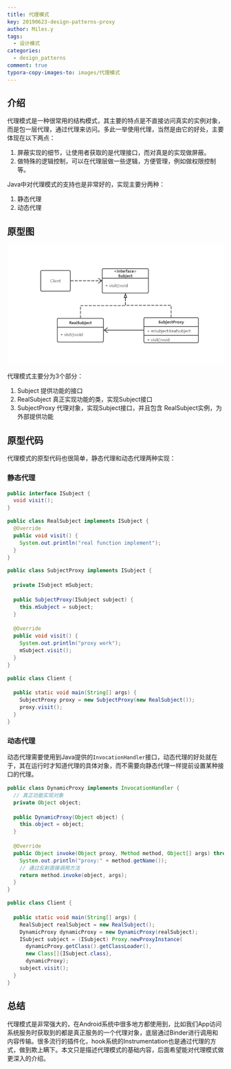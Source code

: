 ```yaml
---
title: 代理模式
key: 20190623-design-patterns-proxy
author: Miles.y
tags:
  - 设计模式
categories:
  - design_patterns
comment: true
typora-copy-images-to: images/代理模式
---
```


## 介绍

代理模式是一种很常用的结构模式，其主要的特点是不直接访问真实的实例对象，而是包一层代理，通过代理来访问。多此一举使用代理，当然是由它的好处，主要体现在以下两点：

1. 屏蔽实现的细节，让使用者获取的是代理接口，而对真是的实现做屏蔽。
2. 做特殊的逻辑控制，可以在代理层做一些逻辑，方便管理，例如做权限控制等。

Java中对代理模式的支持也是非常好的，实现主要分两种：

1. 静态代理
2. 动态代理

## 原型图

![img_20190706111437](\images\代理模式\img_20190706111437.png)

代理模式主要分为3个部分：

1. Subject 提供功能的接口
2. RealSubject 真正实现功能的类，实现Subject接口
3. SubjectProxy 代理对象，实现Subject接口，并且包含 RealSubject实例，为外部提供功能

<!-- more -->

## 原型代码

代理模式的原型代码也很简单，静态代理和动态代理两种实现：

### 静态代理

```java
public interface ISubject {
  void visit();
}
```

```java
public class RealSubject implements ISubject {
  @Override
  public void visit() {
    System.out.println("real function implement");
  }
}
```

```java
public class SubjectProxy implements ISubject {

  private ISubject mSubject;

  public SubjectProxy(ISubject subject) {
    this.mSubject = subject;
  }

  @Override
  public void visit() {
    System.out.println("proxy work");
    mSubject.visit();
  }
}
```

```java
public class Client {

  public static void main(String[] args) {
    SubjectProxy proxy = new SubjectProxy(new RealSubject());
    proxy.visit();
  }
}
```

### 动态代理

动态代理需要使用到Java提供的`InvocationHandler`接口，动态代理的好处就在于，其在运行时才知道代理的具体对象，而不需要向静态代理一样提前设置某种接口的代理。

```java
public class DynamicProxy implements InvocationHandler {
  // 真正功能实现对象
  private Object object;

  public DynamicProxy(Object object) {
    this.object = object;
  }

  @Override
  public Object invoke(Object proxy, Method method, Object[] args) throws Throwable {
    System.out.println("proxy:" + method.getName());
    // 通过反射直接调用方法
    return method.invoke(object, args);
  }
}
```

```java
public class Client {

  public static void main(String[] args) {
    RealSubject realSubject = new RealSubject();
    DynamicProxy dynamicProxy = new DynamicProxy(realSubject);
    ISubject subject = (ISubject) Proxy.newProxyInstance(
      dynamicProxy.getClass().getClassLoader(),
      new Class[]{ISubject.class},
      dynamicProxy);
    subject.visit();
  }
}

```

## 总结

代理模式是非常强大的，在Android系统中很多地方都使用到，比如我们App访问系统服务时获取到的都是真正服务的一个代理对象，底层通过Binder进行调用和内容传输。很多流行的插件化，hook系统的Instrumentation也是通过代理的方式，做到欺上瞒下。本文只是描述代理模式的基础内容，后面希望能对代理模式做更深入的介绍。